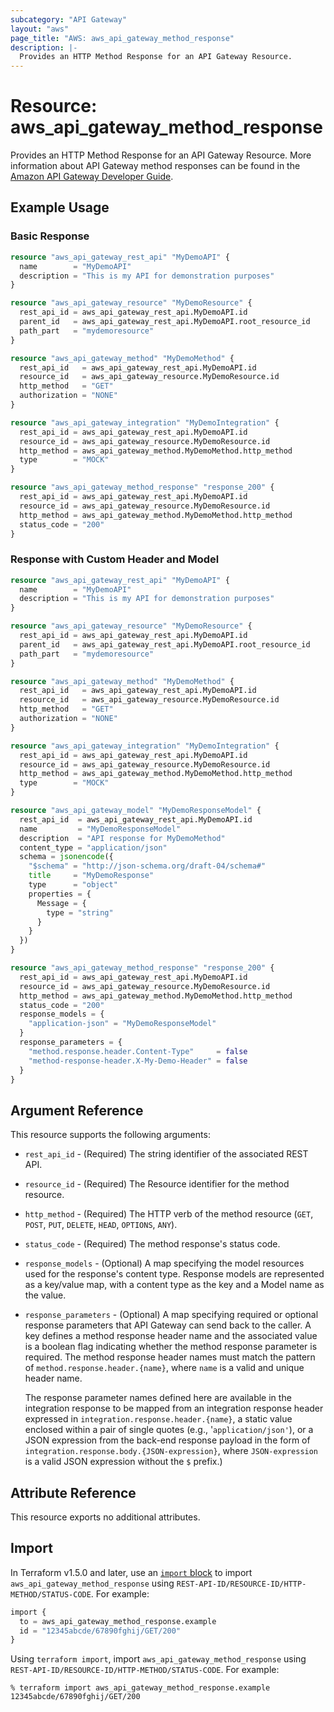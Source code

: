 ```yaml
---
subcategory: "API Gateway"
layout: "aws"
page_title: "AWS: aws_api_gateway_method_response"
description: |-
  Provides an HTTP Method Response for an API Gateway Resource.
---
```


# Resource: aws_api_gateway_method_response

Provides an HTTP Method Response for an API Gateway Resource. More information about API Gateway method responses can be found in the [Amazon API Gateway Developer Guide](https://docs.aws.amazon.com/apigateway/latest/developerguide/api-gateway-method-settings-method-response.html).

## Example Usage

### Basic Response

```terraform
resource "aws_api_gateway_rest_api" "MyDemoAPI" {
  name        = "MyDemoAPI"
  description = "This is my API for demonstration purposes"
}

resource "aws_api_gateway_resource" "MyDemoResource" {
  rest_api_id = aws_api_gateway_rest_api.MyDemoAPI.id
  parent_id   = aws_api_gateway_rest_api.MyDemoAPI.root_resource_id
  path_part   = "mydemoresource"
}

resource "aws_api_gateway_method" "MyDemoMethod" {
  rest_api_id   = aws_api_gateway_rest_api.MyDemoAPI.id
  resource_id   = aws_api_gateway_resource.MyDemoResource.id
  http_method   = "GET"
  authorization = "NONE"
}

resource "aws_api_gateway_integration" "MyDemoIntegration" {
  rest_api_id = aws_api_gateway_rest_api.MyDemoAPI.id
  resource_id = aws_api_gateway_resource.MyDemoResource.id
  http_method = aws_api_gateway_method.MyDemoMethod.http_method
  type        = "MOCK"
}

resource "aws_api_gateway_method_response" "response_200" {
  rest_api_id = aws_api_gateway_rest_api.MyDemoAPI.id
  resource_id = aws_api_gateway_resource.MyDemoResource.id
  http_method = aws_api_gateway_method.MyDemoMethod.http_method
  status_code = "200"
}
```

### Response with Custom Header and Model

```terraform
resource "aws_api_gateway_rest_api" "MyDemoAPI" {
  name        = "MyDemoAPI"
  description = "This is my API for demonstration purposes"
}

resource "aws_api_gateway_resource" "MyDemoResource" {
  rest_api_id = aws_api_gateway_rest_api.MyDemoAPI.id
  parent_id   = aws_api_gateway_rest_api.MyDemoAPI.root_resource_id
  path_part   = "mydemoresource"
}

resource "aws_api_gateway_method" "MyDemoMethod" {
  rest_api_id   = aws_api_gateway_rest_api.MyDemoAPI.id
  resource_id   = aws_api_gateway_resource.MyDemoResource.id
  http_method   = "GET"
  authorization = "NONE"
}

resource "aws_api_gateway_integration" "MyDemoIntegration" {
  rest_api_id = aws_api_gateway_rest_api.MyDemoAPI.id
  resource_id = aws_api_gateway_resource.MyDemoResource.id
  http_method = aws_api_gateway_method.MyDemoMethod.http_method
  type        = "MOCK"
}

resource "aws_api_gateway_model" "MyDemoResponseModel" {
  rest_api_id  = aws_api_gateway_rest_api.MyDemoAPI.id
  name         = "MyDemoResponseModel"
  description  = "API response for MyDemoMethod"
  content_type = "application/json"
  schema = jsonencode({
    "$schema" = "http://json-schema.org/draft-04/schema#"
    title     = "MyDemoResponse"
    type      = "object"
    properties = {
      Message = {
        type = "string"
      }
    }
  })
}

resource "aws_api_gateway_method_response" "response_200" {
  rest_api_id = aws_api_gateway_rest_api.MyDemoAPI.id
  resource_id = aws_api_gateway_resource.MyDemoResource.id
  http_method = aws_api_gateway_method.MyDemoMethod.http_method
  status_code = "200"
  response_models = {
    "application-json" = "MyDemoResponseModel"
  }
  response_parameters = {
    "method.response.header.Content-Type"     = false
    "method-response-header.X-My-Demo-Header" = false
  }
}
```

## Argument Reference

This resource supports the following arguments:

* `rest_api_id` - (Required) The string identifier of the associated REST API.
* `resource_id` - (Required) The Resource identifier for the method resource.
* `http_method` - (Required) The HTTP verb of the method resource (`GET`, `POST`, `PUT`, `DELETE`, `HEAD`, `OPTIONS`, `ANY`).
* `status_code` - (Required) The method response's status code.
* `response_models` - (Optional) A map specifying the model resources used for the response's content type. Response models are represented as a key/value map, with a content type as the key and a Model name as the value.
* `response_parameters` - (Optional) A map specifying required or optional response parameters that API Gateway can send back to the caller. A key defines a method response header name and the associated value is a boolean flag indicating whether the method response parameter is required. The method response header names must match the pattern of `method.response.header.{name}`, where `name` is a valid and unique header name.

  The response parameter names defined here are available in the integration response to be mapped from an integration response header expressed in `integration.response.header.{name}`, a static value enclosed within a pair of single quotes (e.g., '`application/json'`), or a JSON expression from the back-end response payload in the form of `integration.response.body.{JSON-expression}`, where `JSON-expression` is a valid JSON expression without the `$` prefix.)

## Attribute Reference

This resource exports no additional attributes.

## Import

In Terraform v1.5.0 and later, use an [`import` block](https://developer.hashicorp.com/terraform/language/import) to import `aws_api_gateway_method_response` using `REST-API-ID/RESOURCE-ID/HTTP-METHOD/STATUS-CODE`. For example:

```terraform
import {
  to = aws_api_gateway_method_response.example
  id = "12345abcde/67890fghij/GET/200"
}
```

Using `terraform import`, import `aws_api_gateway_method_response` using `REST-API-ID/RESOURCE-ID/HTTP-METHOD/STATUS-CODE`. For example:

```console
% terraform import aws_api_gateway_method_response.example 12345abcde/67890fghij/GET/200
```
